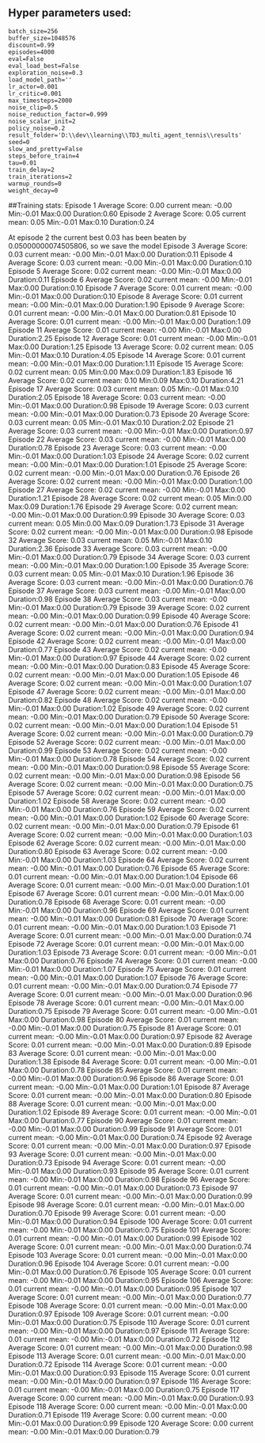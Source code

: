## Hyper parameters used:
	batch_size=256
	buffer_size=1048576
	discount=0.99
	episodes=4000
	eval=False
	eval_load_best=False
	exploration_noise=0.3
	load_model_path=''
	lr_actor=0.001
	lr_critic=0.001
	max_timesteps=2000
	noise_clip=0.5
	noise_reduction_factor=0.999
	noise_scalar_init=2
	policy_noise=0.2
	result_folder='D:\\dev\\learning\\TD3_multi_agent_tennis\\results'
	seed=0
	slow_and_pretty=False
	steps_before_train=4
	tau=0.01
	train_delay=2
	train_iterations=2
	warmup_rounds=0
	weight_decay=0
##Training stats:
	Episode 1	Average Score: 0.00 	 current mean: -0.00	 Min:-0.01	Max:0.00	Duration:0.60
	Episode 2	Average Score: 0.05 	 current mean: 0.05	 Min:-0.01	Max:0.10	Duration:0.24

At episode 2 the current best 0.03 has been beaten by 0.05000000074505806, so we save the model	Episode 3	Average Score: 0.03 	 current mean: -0.00	 Min:-0.01	Max:0.00	Duration:0.11
	Episode 4	Average Score: 0.03 	 current mean: -0.00	 Min:-0.01	Max:0.00	Duration:0.10
	Episode 5	Average Score: 0.02 	 current mean: -0.00	 Min:-0.01	Max:0.00	Duration:0.11
	Episode 6	Average Score: 0.02 	 current mean: -0.00	 Min:-0.01	Max:0.00	Duration:0.10
	Episode 7	Average Score: 0.01 	 current mean: -0.00	 Min:-0.01	Max:0.00	Duration:0.10
	Episode 8	Average Score: 0.01 	 current mean: -0.00	 Min:-0.01	Max:0.00	Duration:1.90
	Episode 9	Average Score: 0.01 	 current mean: -0.00	 Min:-0.01	Max:0.00	Duration:0.81
	Episode 10	Average Score: 0.01 	 current mean: -0.00	 Min:-0.01	Max:0.00	Duration:1.09
	Episode 11	Average Score: 0.01 	 current mean: -0.00	 Min:-0.01	Max:0.00	Duration:2.25
	Episode 12	Average Score: 0.01 	 current mean: -0.00	 Min:-0.01	Max:0.00	Duration:1.25
	Episode 13	Average Score: 0.02 	 current mean: 0.05	 Min:-0.01	Max:0.10	Duration:4.05
	Episode 14	Average Score: 0.01 	 current mean: -0.00	 Min:-0.01	Max:0.00	Duration:1.11
	Episode 15	Average Score: 0.02 	 current mean: 0.05	 Min:0.00	Max:0.09	Duration:1.83
	Episode 16	Average Score: 0.02 	 current mean: 0.10	 Min:0.09	Max:0.10	Duration:4.21
	Episode 17	Average Score: 0.03 	 current mean: 0.05	 Min:-0.01	Max:0.10	Duration:2.05
	Episode 18	Average Score: 0.03 	 current mean: -0.00	 Min:-0.01	Max:0.00	Duration:0.98
	Episode 19	Average Score: 0.03 	 current mean: -0.00	 Min:-0.01	Max:0.00	Duration:0.73
	Episode 20	Average Score: 0.03 	 current mean: 0.05	 Min:-0.01	Max:0.10	Duration:2.02
	Episode 21	Average Score: 0.03 	 current mean: -0.00	 Min:-0.01	Max:0.00	Duration:0.97
	Episode 22	Average Score: 0.03 	 current mean: -0.00	 Min:-0.01	Max:0.00	Duration:0.78
	Episode 23	Average Score: 0.03 	 current mean: -0.00	 Min:-0.01	Max:0.00	Duration:1.03
	Episode 24	Average Score: 0.02 	 current mean: -0.00	 Min:-0.01	Max:0.00	Duration:1.01
	Episode 25	Average Score: 0.02 	 current mean: -0.00	 Min:-0.01	Max:0.00	Duration:0.76
	Episode 26	Average Score: 0.02 	 current mean: -0.00	 Min:-0.01	Max:0.00	Duration:1.00
	Episode 27	Average Score: 0.02 	 current mean: -0.00	 Min:-0.01	Max:0.00	Duration:1.21
	Episode 28	Average Score: 0.02 	 current mean: 0.05	 Min:0.00	Max:0.09	Duration:1.76
	Episode 29	Average Score: 0.02 	 current mean: -0.00	 Min:-0.01	Max:0.00	Duration:0.99
	Episode 30	Average Score: 0.03 	 current mean: 0.05	 Min:0.00	Max:0.09	Duration:1.73
	Episode 31	Average Score: 0.02 	 current mean: -0.00	 Min:-0.01	Max:0.00	Duration:0.98
	Episode 32	Average Score: 0.03 	 current mean: 0.05	 Min:-0.01	Max:0.10	Duration:2.36
	Episode 33	Average Score: 0.03 	 current mean: -0.00	 Min:-0.01	Max:0.00	Duration:0.79
	Episode 34	Average Score: 0.03 	 current mean: -0.00	 Min:-0.01	Max:0.00	Duration:1.00
	Episode 35	Average Score: 0.03 	 current mean: 0.05	 Min:-0.01	Max:0.10	Duration:1.96
	Episode 36	Average Score: 0.03 	 current mean: -0.00	 Min:-0.01	Max:0.00	Duration:0.76
	Episode 37	Average Score: 0.03 	 current mean: -0.00	 Min:-0.01	Max:0.00	Duration:0.98
	Episode 38	Average Score: 0.03 	 current mean: -0.00	 Min:-0.01	Max:0.00	Duration:0.79
	Episode 39	Average Score: 0.02 	 current mean: -0.00	 Min:-0.01	Max:0.00	Duration:0.99
	Episode 40	Average Score: 0.02 	 current mean: -0.00	 Min:-0.01	Max:0.00	Duration:0.76
	Episode 41	Average Score: 0.02 	 current mean: -0.00	 Min:-0.01	Max:0.00	Duration:0.94
	Episode 42	Average Score: 0.02 	 current mean: -0.00	 Min:-0.01	Max:0.00	Duration:0.77
	Episode 43	Average Score: 0.02 	 current mean: -0.00	 Min:-0.01	Max:0.00	Duration:0.97
	Episode 44	Average Score: 0.02 	 current mean: -0.00	 Min:-0.01	Max:0.00	Duration:0.83
	Episode 45	Average Score: 0.02 	 current mean: -0.00	 Min:-0.01	Max:0.00	Duration:1.05
	Episode 46	Average Score: 0.02 	 current mean: -0.00	 Min:-0.01	Max:0.00	Duration:1.07
	Episode 47	Average Score: 0.02 	 current mean: -0.00	 Min:-0.01	Max:0.00	Duration:0.82
	Episode 48	Average Score: 0.02 	 current mean: -0.00	 Min:-0.01	Max:0.00	Duration:1.02
	Episode 49	Average Score: 0.02 	 current mean: -0.00	 Min:-0.01	Max:0.00	Duration:0.79
	Episode 50	Average Score: 0.02 	 current mean: -0.00	 Min:-0.01	Max:0.00	Duration:1.04
	Episode 51	Average Score: 0.02 	 current mean: -0.00	 Min:-0.01	Max:0.00	Duration:0.79
	Episode 52	Average Score: 0.02 	 current mean: -0.00	 Min:-0.01	Max:0.00	Duration:0.99
	Episode 53	Average Score: 0.02 	 current mean: -0.00	 Min:-0.01	Max:0.00	Duration:0.78
	Episode 54	Average Score: 0.02 	 current mean: -0.00	 Min:-0.01	Max:0.00	Duration:0.98
	Episode 55	Average Score: 0.02 	 current mean: -0.00	 Min:-0.01	Max:0.00	Duration:0.98
	Episode 56	Average Score: 0.02 	 current mean: -0.00	 Min:-0.01	Max:0.00	Duration:0.75
	Episode 57	Average Score: 0.02 	 current mean: -0.00	 Min:-0.01	Max:0.00	Duration:1.02
	Episode 58	Average Score: 0.02 	 current mean: -0.00	 Min:-0.01	Max:0.00	Duration:0.76
	Episode 59	Average Score: 0.02 	 current mean: -0.00	 Min:-0.01	Max:0.00	Duration:1.02
	Episode 60	Average Score: 0.02 	 current mean: -0.00	 Min:-0.01	Max:0.00	Duration:0.79
	Episode 61	Average Score: 0.02 	 current mean: -0.00	 Min:-0.01	Max:0.00	Duration:1.03
	Episode 62	Average Score: 0.02 	 current mean: -0.00	 Min:-0.01	Max:0.00	Duration:0.80
	Episode 63	Average Score: 0.02 	 current mean: -0.00	 Min:-0.01	Max:0.00	Duration:1.03
	Episode 64	Average Score: 0.02 	 current mean: -0.00	 Min:-0.01	Max:0.00	Duration:0.76
	Episode 65	Average Score: 0.01 	 current mean: -0.00	 Min:-0.01	Max:0.00	Duration:1.04
	Episode 66	Average Score: 0.01 	 current mean: -0.00	 Min:-0.01	Max:0.00	Duration:1.01
	Episode 67	Average Score: 0.01 	 current mean: -0.00	 Min:-0.01	Max:0.00	Duration:0.78
	Episode 68	Average Score: 0.01 	 current mean: -0.00	 Min:-0.01	Max:0.00	Duration:0.96
	Episode 69	Average Score: 0.01 	 current mean: -0.00	 Min:-0.01	Max:0.00	Duration:0.81
	Episode 70	Average Score: 0.01 	 current mean: -0.00	 Min:-0.01	Max:0.00	Duration:1.03
	Episode 71	Average Score: 0.01 	 current mean: -0.00	 Min:-0.01	Max:0.00	Duration:0.74
	Episode 72	Average Score: 0.01 	 current mean: -0.00	 Min:-0.01	Max:0.00	Duration:1.03
	Episode 73	Average Score: 0.01 	 current mean: -0.00	 Min:-0.01	Max:0.00	Duration:0.76
	Episode 74	Average Score: 0.01 	 current mean: -0.00	 Min:-0.01	Max:0.00	Duration:1.07
	Episode 75	Average Score: 0.01 	 current mean: -0.00	 Min:-0.01	Max:0.00	Duration:1.07
	Episode 76	Average Score: 0.01 	 current mean: -0.00	 Min:-0.01	Max:0.00	Duration:0.74
	Episode 77	Average Score: 0.01 	 current mean: -0.00	 Min:-0.01	Max:0.00	Duration:0.96
	Episode 78	Average Score: 0.01 	 current mean: -0.00	 Min:-0.01	Max:0.00	Duration:0.75
	Episode 79	Average Score: 0.01 	 current mean: -0.00	 Min:-0.01	Max:0.00	Duration:0.98
	Episode 80	Average Score: 0.01 	 current mean: -0.00	 Min:-0.01	Max:0.00	Duration:0.75
	Episode 81	Average Score: 0.01 	 current mean: -0.00	 Min:-0.01	Max:0.00	Duration:0.97
	Episode 82	Average Score: 0.01 	 current mean: -0.00	 Min:-0.01	Max:0.00	Duration:0.89
	Episode 83	Average Score: 0.01 	 current mean: -0.00	 Min:-0.01	Max:0.00	Duration:1.38
	Episode 84	Average Score: 0.01 	 current mean: -0.00	 Min:-0.01	Max:0.00	Duration:0.78
	Episode 85	Average Score: 0.01 	 current mean: -0.00	 Min:-0.01	Max:0.00	Duration:0.96
	Episode 86	Average Score: 0.01 	 current mean: -0.00	 Min:-0.01	Max:0.00	Duration:1.01
	Episode 87	Average Score: 0.01 	 current mean: -0.00	 Min:-0.01	Max:0.00	Duration:0.80
	Episode 88	Average Score: 0.01 	 current mean: -0.00	 Min:-0.01	Max:0.00	Duration:1.02
	Episode 89	Average Score: 0.01 	 current mean: -0.00	 Min:-0.01	Max:0.00	Duration:0.77
	Episode 90	Average Score: 0.01 	 current mean: -0.00	 Min:-0.01	Max:0.00	Duration:0.99
	Episode 91	Average Score: 0.01 	 current mean: -0.00	 Min:-0.01	Max:0.00	Duration:0.74
	Episode 92	Average Score: 0.01 	 current mean: -0.00	 Min:-0.01	Max:0.00	Duration:0.97
	Episode 93	Average Score: 0.01 	 current mean: -0.00	 Min:-0.01	Max:0.00	Duration:0.73
	Episode 94	Average Score: 0.01 	 current mean: -0.00	 Min:-0.01	Max:0.00	Duration:0.93
	Episode 95	Average Score: 0.01 	 current mean: -0.00	 Min:-0.01	Max:0.00	Duration:0.98
	Episode 96	Average Score: 0.01 	 current mean: -0.00	 Min:-0.01	Max:0.00	Duration:0.73
	Episode 97	Average Score: 0.01 	 current mean: -0.00	 Min:-0.01	Max:0.00	Duration:0.99
	Episode 98	Average Score: 0.01 	 current mean: -0.00	 Min:-0.01	Max:0.00	Duration:0.70
	Episode 99	Average Score: 0.01 	 current mean: -0.00	 Min:-0.01	Max:0.00	Duration:0.94
	Episode 100	Average Score: 0.01 	 current mean: -0.00	 Min:-0.01	Max:0.00	Duration:0.75
	Episode 101	Average Score: 0.01 	 current mean: -0.00	 Min:-0.01	Max:0.00	Duration:0.99
	Episode 102	Average Score: 0.01 	 current mean: -0.00	 Min:-0.01	Max:0.00	Duration:0.74
	Episode 103	Average Score: 0.01 	 current mean: -0.00	 Min:-0.01	Max:0.00	Duration:0.96
	Episode 104	Average Score: 0.01 	 current mean: -0.00	 Min:-0.01	Max:0.00	Duration:0.76
	Episode 105	Average Score: 0.01 	 current mean: -0.00	 Min:-0.01	Max:0.00	Duration:0.95
	Episode 106	Average Score: 0.01 	 current mean: -0.00	 Min:-0.01	Max:0.00	Duration:0.95
	Episode 107	Average Score: 0.01 	 current mean: -0.00	 Min:-0.01	Max:0.00	Duration:0.77
	Episode 108	Average Score: 0.01 	 current mean: -0.00	 Min:-0.01	Max:0.00	Duration:0.97
	Episode 109	Average Score: 0.01 	 current mean: -0.00	 Min:-0.01	Max:0.00	Duration:0.75
	Episode 110	Average Score: 0.01 	 current mean: -0.00	 Min:-0.01	Max:0.00	Duration:0.97
	Episode 111	Average Score: 0.01 	 current mean: -0.00	 Min:-0.01	Max:0.00	Duration:0.72
	Episode 112	Average Score: 0.01 	 current mean: -0.00	 Min:-0.01	Max:0.00	Duration:0.98
	Episode 113	Average Score: 0.01 	 current mean: -0.00	 Min:-0.01	Max:0.00	Duration:0.72
	Episode 114	Average Score: 0.01 	 current mean: -0.00	 Min:-0.01	Max:0.00	Duration:0.93
	Episode 115	Average Score: 0.01 	 current mean: -0.00	 Min:-0.01	Max:0.00	Duration:0.97
	Episode 116	Average Score: 0.01 	 current mean: -0.00	 Min:-0.01	Max:0.00	Duration:0.75
	Episode 117	Average Score: 0.00 	 current mean: -0.00	 Min:-0.01	Max:0.00	Duration:0.93
	Episode 118	Average Score: 0.00 	 current mean: -0.00	 Min:-0.01	Max:0.00	Duration:0.71
	Episode 119	Average Score: 0.00 	 current mean: -0.00	 Min:-0.01	Max:0.00	Duration:0.99
	Episode 120	Average Score: 0.00 	 current mean: -0.00	 Min:-0.01	Max:0.00	Duration:0.79
